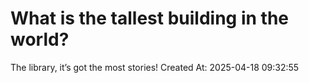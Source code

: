 # What is the tallest building in the world?
The library, it’s got the most stories!
Created At: 2025-04-18 09:32:55
